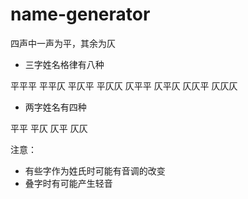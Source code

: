 # name-generator

四声中一声为平，其余为仄

- 三字姓名格律有八种

平平平
平平仄
平仄平
平仄仄
仄平平
仄平仄
仄仄平
仄仄仄

- 两字姓名有四种

平平
平仄
仄平
仄仄

注意：

- 有些字作为姓氏时可能有音调的改变
- 叠字时有可能产生轻音
